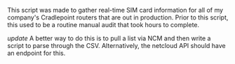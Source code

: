 This script was made to gather real-time SIM card information for all of my company's Cradlepoint routers that are out in production. Prior to this script, this used to be a routine manual audit that took hours to complete. 

*update*
A better way to do this is to pull a list via NCM and then write a script to parse through the CSV. Alternatively, the netcloud API should have an endpoint for this.
